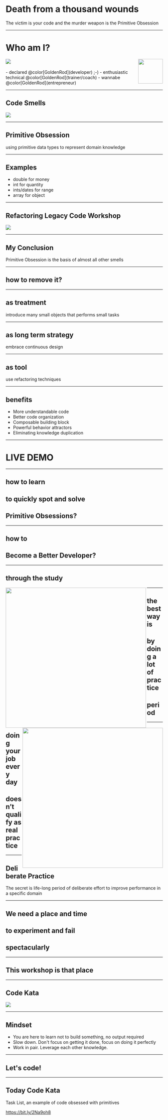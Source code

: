 # Death from a thousand wounds
The victim is your code and the murder weapon is the Primitive Obsession

---
# Who am I?
<img align="left" src="assets/doubleloop.png">
<img align="right" height="79" src="assets/avanscoperta-bianco.png">
<br /><br />
- declared @color[GoldenRod](developer) ;-)
- enthusiastic technical @color[GoldenRod](trainer/coach)
- wannabe @color[GoldenRod](entrepreneur)

---

## Code Smells
<img align="center" src="assets/code-smells3.png">

---

## Primitive Obsession
using primitive data types to represent domain knowledge

---

## Examples
- double for money
- int for quantity
- ints/dates for range
- array for object

---

## Refactoring Legacy Code Workshop
<img align="center" src="assets/workshop2.png">

---

## My Conclusion
Primitive Obsession is the basis of almost all other smells

---

## how to remove it?

---

## as treatment
introduce many small objects
that performs small tasks

---

## as long term strategy
embrace continuous design

---

## as tool
use refactoring techniques

---

## benefits
- More understandable code
- Better code organization
- Composable building block
- Powerful behavior attractors
- Eliminating knowledge duplication

---

# LIVE DEMO

---

## how to learn
## to quickly spot and solve
## Primitive Obsessions?

---

## how to
## Become a Better Developer?

---

## through the study
<img align="left" height="450" src="assets/refactoring-book1.jpg">
<img align="right" height="450" src="assets/refactoring-book2.jpg">

---

## the best way is 
## by doing a lot of practice
## period

---

## doing your job every day
## doesn’t qualify as real practice

--- 

## Deliberate Practice
The secret is life-long period of deliberate effort to improve performance in a specific domain

---

## We need a place and time
## to experiment and fail
## spectacularly

---

## This workshop is that place

---

## Code Kata
<img align="center" src="assets/code-kata.png">

---

## Mindset
- You are here to learn not to build something, no output required
- Slow down. Don't focus on getting it done, focus on doing it perfectly
- Work in pair. Leverage each other knowledge.

---

## Let's code!

---

## Today Code Kata

Task List, an example of code obsessed with primitives

https://bit.ly/2Na9oh8